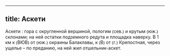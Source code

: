 
---
title: Аскети
---
Аскети
: гора с округленной вершиной, пологим ⦅сев.⦆ и крутым ⦅юж.⦆ склонами; на ней остатки подземного редута и площадка наверху. В 1 км к ⦅ВЮВ⦆ от ⦅юж.⦆ окраины Балаклавы, к ⦅В⦆ от ⦅г.⦆ Крепостная, через ущелье – по преданию, на ней жил отшельник-аскет. 
